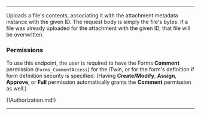 ---

Uploads a file's contents, associating it with the attachment metadata instance with the given ID. The request body is simply the file's bytes. If a file was already uploaded for the attachment with the given ID, that file will be overwritten.

### Permissions

To use this endpoint, the user is required to have the Forms **Comment** permission (`Forms_CommentAccess`) for the iTwin, or for the form's definition if form definition security is specified. (Having **Create/Modify**, **Assign**, **Approve**, or **Full** permission automatically grants the **Comment** permission as well.)

{!Authorization.md!}

---